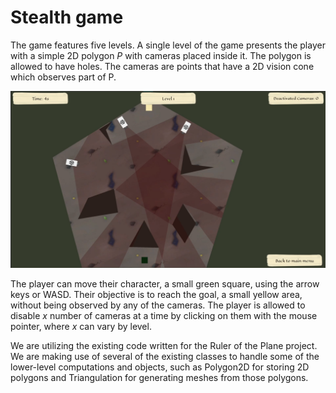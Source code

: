 # Stealth game

The game features five levels. A single level of the game presents the player with a simple 2D polygon $P$ with cameras placed inside it. The polygon is allowed to have holes. The cameras are points that have a 2D vision cone which observes part of P.

![alt text](https://github.com/LeonVitanos/StealthGame/blob/master/screenshots/screenshot.png?raw=true)

The player can move their character, a small green square, using the arrow keys or WASD. Their objective is to reach the goal, a small yellow area, without being observed by any of the cameras. The player is allowed to disable $x$ number of cameras at a time by clicking on them with the mouse pointer, where $x$ can vary by level.

We are utilizing the existing code written for the Ruler of the Plane project. We are making use of several of the existing classes to handle some of the lower-level computations and objects, such as Polygon2D for storing 2D polygons and Triangulation for generating meshes from those polygons.